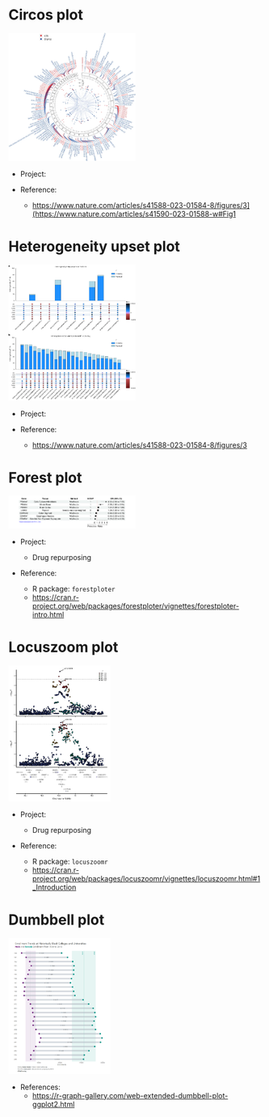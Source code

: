 # Circos plot

<img src="../img/plot_circos.webp" width=50% height=50%>

- Project:

- Reference:
  - https://www.nature.com/articles/s41588-023-01584-8/figures/3](https://www.nature.com/articles/s41590-023-01588-w#Fig1



# Heterogeneity upset plot

<img src="../img/plot_heretogeneity_upset.webp" width=50% height=50%>

- Project:

- Reference:
  - https://www.nature.com/articles/s41588-023-01584-8/figures/3


# Forest plot

<img src="../img/plot_forest.png" width=50% height=50%>

- Project:
  - Drug repurposing

- Reference: 
  - R package: `forestploter`
  - https://cran.r-project.org/web/packages/forestploter/vignettes/forestploter-intro.html

# Locuszoom plot

<img src="../img/plot_locuszoom.jpg" width=40% height=40%>

- Project:
  - Drug repurposing

- Reference:
  - R package: `locuszoomr`
  - https://cran.r-project.org/web/packages/locuszoomr/vignettes/locuszoomr.html#1_Introduction

# Dumbbell plot  

<img src="../img/plot_dumbbell_segment.png" width=40% height=40%>

- References:
  - https://r-graph-gallery.com/web-extended-dumbbell-plot-ggplot2.html




